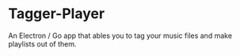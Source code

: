 # Tagger-Player
An Electron / Go app that ables you to tag your music files and make playlists out of them.
